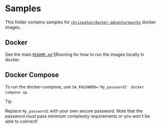 # Samples
This folder contains samples for [`chriseaton/docker-adventureworks`](https://github.com/chriseaton/docker-adventureworks)
docker images.

## Docker
See the main [`README.md`](https://github.com/chriseaton/docker-adventureworks) §Running for how to run the images
locally in docker.

## Docker Compose
To run the docker-compose, use `SA_PASSWORD='My_password1' docker compose up`.

> [!TIP]
> Replace `My_password1` with your own secure password. Note that the password *must* pass minimum complexity requirements
or you won't be able to connect!
